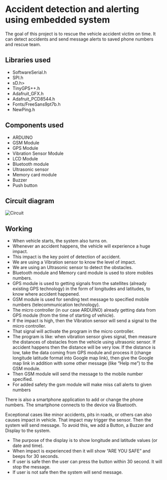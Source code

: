 # Accident detection and alerting using embedded system

The goal of this project is to rescue the vehicle accident victim on time.
It can detect accidents and send message alerts to saved phone numbers and rescue team.

## Libraries used

  - SoftwareSerial.h
  - SPI.h
  - sD.h>
  - TinyGPS++.h
  - Adafruit_GFX.h
  - Adafruit_PCD8544.h
  - Fonts/FreeSans9pt7b.h
  - NewPing.h

## Components used

  - ARDUINO 
  - GSM Module 
  - GPS Module 
  - Vibration Sensor Module 
  - LCD Module
  - Bluetooth module
  - Ultrasonic sensor
  - Memory card module
  - Buzzer
  - Push button
  
## Circuit diagram

![Circuit](https://github.com/enigmaboo/Accident-detection-and-alerting-using-embedded-system/blob/main/circuit/CIRCUIT.png?raw=true)
  
## Working

-	When vehicle starts, the system also turns on.
-	Whenever an accident happens, the vehicle will experience a huge impact.
-	This impact is the key point of detection of accident.
-	We are using a Vibration sensor to know the level of impact.
-	We are using an Ultrasonic sensor to detect the obstacles.
-	Bluetooth module and Memory card module is used to store mobiles numbers.
-	GPS module is used to getting signals from the satellites (already existing GPS technology) in the form of longitudes and latitudes, to know where accident happened.
-	GSM module is used for sending text message to specified mobile numbers (telecommunication technology).
-	The micro controller (in our case ARDUINO) already getting data from GPS module (from the time of starting of vehicle).
-	If the impact is high, then the Vibration sensor will send a signal to the micro controller.
-	That signal will activate the program in the micro controller.
-	The program is like: when vibration sensor gives signal, then measure the distances of obstacles from the vehicle using ultrasonic sensor. If accident happens then the distance will be very low. If the distance is low, take the data coming from GPS module and process it (change longitude latitude format into Google map link), then give the Google map link in addition with some other message (like “Help me”) to the GSM module.
-	Then GSM module will send the message to the mobile number specified.
-	For added safety the gsm module will make miss call alerts to given numbers


There is also a smartphone application to add or change the phone numbers. The smartphone connects to the device via Bluetooth. 


Exceptional cases like minor accidents, pits in roads, or others can also causes impact in vehicle. That impact may trigger the sensor. Then the system will send message. To avoid this, we add a Button, a Buzzer and Display to the system.

-	The purpose of the display is to show longitude and latitude values (or date and time). 
-	When impact is experienced then it will show “ARE YOU SAFE” and beeps for 30 seconds.
-	If user is safe then the user can press the button within 30 second. It will stop the message.
-	If user is not safe then the system will send message.
